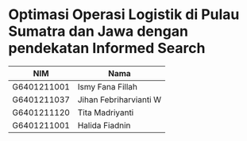 # Optimasi Operasi Logistik di Pulau Sumatra dan Jawa dengan pendekatan Informed Search

|NIM|Nama|
|--|--|
|G6401211001|Ismy Fana Fillah|
|G6401211037|Jihan Febriharvianti W|
|G6401211120|Tita Madriyanti|
|G6401211001|Halida Fiadnin|

